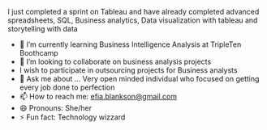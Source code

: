 I just completed a sprint on Tableau and have already completed advanced spreadsheets, SQL, Business analytics, Data visualization with tableau and storytelling with data
- 🌱 I’m currently learning Business Intelligence Analysis at TripleTen Boothcamp
- 👯 I’m looking to collaborate on business analysis projects
- I wish to participate in outsourcing projects for Business analysts 
- 💬 Ask me about ... Very open minded individual who focused on getting every job done to perfection
- 📫 How to reach me: efia.blankson@gmail.com
- 😄 Pronouns: She/her
- ⚡ Fun fact: Technology wizzard
<!--
**EfiaBlankson/EfiaBlankson** is a ✨ _special_ ✨ repository because its `README.md` (this file) appears on your GitHub profile.
- 🔭 I just completed a sprint on Tableau and have already completed advanced spreadsheets, SQL, Business analytics, Data visualization with tableau and storytelling with data
- 🌱 I’m currently learning Business Intelligence Analysis at TripleTen Boothcamp
- 👯 I’m looking to collaborate on business analysis projects
- I wish to participate in outsourcing projects for Business analysts 
- 💬 Ask me about ... Very open minded individual who focused on getting every job done to perfection
- 📫 How to reach me: efia.blankson@gmail.com
- 😄 Pronouns: She/her
- ⚡ Fun fact: Technology wizzard
-->
